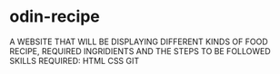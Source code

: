# odin-recipe

A WEBSITE THAT WILL BE DISPLAYING DIFFERENT KINDS OF FOOD RECIPE, REQUIRED INGRIDIENTS AND THE STEPS TO BE FOLLOWED
SKILLS REQUIRED:
HTML
CSS
GIT
